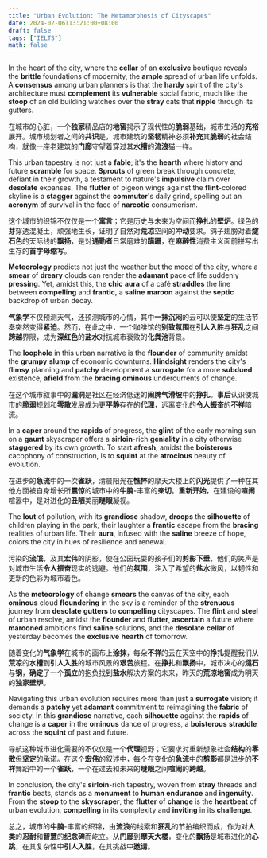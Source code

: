 ```yaml
---
title: "Urban Evolution: The Metamorphosis of Cityscapes"
date: 2024-02-06T13:21:00+08:00
draft: false
tags: ["IELTS"]
math: false
---
```


In the heart of the city, where the **cellar** of an **exclusive** boutique reveals the **brittle** foundations of modernity, the **ample** spread of urban life unfolds. A **consensus** among urban planners is that the **hardy** spirit of the city's architecture must **complement** its **vulnerable** social fabric, much like the **stoop** of an old building watches over the **stray** cats that **ripple** through its gutters.

在城市的心脏，一个**独家**精品店的**地窖**揭示了现代性的**脆弱**基础，城市生活的**充裕**展开。城市规划者之间的**共识**是，城市建筑的**坚韧**精神必须**补充**其**脆弱**的社会结构，就像一座老建筑的**门廊**守望着穿过其**水槽**的**流浪**猫一样。

This urban tapestry is not just a **fable**; it's the **hearth** where history and future **scramble** for space. **Sprouts** of green break through concrete, defiant in their growth, a testament to nature's **impulsive** claim over **desolate** expanses. The **flutter** of pigeon wings against the **flint**-colored skyline is a **stagger** against the **commuter**'s daily grind, spelling out an **acronym** of survival in the face of **narcotic** consumerism.

这个城市的织锦不仅仅是一个**寓言**；它是历史与未来为空间而**挣扎**的**壁炉**。绿色的**芽**穿透混凝土，顽强地生长，证明了自然对**荒凉**空间的**冲动**要求。鸽子翅膀对着**燧石色**的天际线的**飘扬**，是对**通勤者**日常磨难的**蹒跚**，在**麻醉性**消费主义面前拼写出生存的**首字母缩写**。

**Meteorology** predicts not just the weather but the mood of the city, where a **smear** of **dreary** clouds can render the **adamant** pace of life suddenly **pressing**. Yet, amidst this, the **chic** **aura** of a café **straddles** the line between **compelling** and **frantic**, a **saline** **maroon** against the **septic** backdrop of urban decay.

**气象学**不仅预测天气，还预测城市的心情，其中**一抹沉闷**的云可以使**坚定**的生活节奏突然变得**紧迫**。然而，在此之中，一个咖啡馆的**别致氛围**在**引人入胜**与**狂乱**之间**跨越**界限，成为**深红色**的**盐水**对抗城市衰败的**化粪池**背景。

The **loophole** in this urban narrative is the **flounder** of community amidst the **grumpy** **slump** of economic downturns. **Hindsight** renders the city's **flimsy** planning and **patchy** development a **surrogate** for a more **subdued** existence, **afield** from the **bracing** **ominous** undercurrents of change.

在这个城市叙事中的**漏洞**是社区在经济低迷的**闹脾气滑坡**中的**挣扎**。**事后**认识使城市的**脆弱**规划和**零散**发展成为更**平静**存在的**代理**，远离变化的**令人振奋**的**不祥**暗流。

In a **caper** around the **rapids** of progress, the **glint** of the early morning sun on a **gaunt** skyscraper offers a **sirloin**-rich **geniality** in a city otherwise **staggered** by its own growth. To start **afresh**, amidst the **boisterous** cacophony of construction, is to **squint** at the **atrocious** beauty of evolution.

在进步的**急流**中的一次**雀跃**，清晨阳光在**憔悴**的摩天大楼上的**闪光**提供了一种在其他方面被自身增长所**震惊**的城市中的**牛腩**-丰富的**亲切**。**重新开始**，在建设的**喧闹**喧嚣中，是对进化的**丑陋**美丽**瞇眼**凝视。

The **lout** of pollution, with its **grandiose** shadow, **droops** the **silhouette** of children playing in the park, their laughter a **frantic** escape from the **bracing** realities of urban life. Their **aura**, infused with the **saline** breeze of hope, colors the city in hues of resilience and renewal.

污染的**流氓**，及其**宏伟**的阴影，使在公园玩耍的孩子们的**剪影下垂**，他们的笑声是对城市生活**令人振奋**现实的逃避。他们的**氛围**，注入了希望的**盐水**微风，以韧性和更新的色彩为城市着色。

As the **meteorology** of change **smears** the canvas of the city, each **ominous** cloud **floundering** in the sky is a reminder of the **strenuous** journey from **desolate** **gutters** to **compelling** cityscapes. The **flint** and **steel** of urban resolve, amidst the **flounder** and **flutter**, **ascertain** a future where **marooned** ambitions find **saline** solutions, and the **desolate** **cellar** of yesterday becomes the **exclusive** **hearth** of tomorrow.

随着变化的**气象学**在城市的画布上**涂抹**，每朵**不祥**的云在天空中的**挣扎**提醒我们从**荒凉**的**水槽**到**引人入胜**的城市风景的**艰苦**旅程。在**挣扎**和**飘扬**中，城市决心的**燧石**与**钢**，**确定**了一个**孤立**的抱负找到**盐水**解决方案的未来，昨天的**荒凉地窖**成为明天的**独家壁炉**。

Navigating this urban evolution requires more than just a **surrogate** vision; it demands a **patchy** yet **adamant** commitment to reimagining the **fabric** of society. In this **grandiose** narrative, each **silhouette** against the **rapids** of change is a **caper** in the **ominous** dance of progress, a **boisterous** **straddle** across the **squint** of past and future.

导航这种城市进化需要的不仅仅是一个**代理**视野；它要求对重新想象社会**结构**的**零散**但**坚定**的承诺。在这个**宏伟**的叙述中，每个在变化的**急流**中的**剪影**都是进步的**不祥**舞蹈中的一个**雀跃**，一个在过去和未来的**瞇眼**之间**喧闹**的**跨越**。

In conclusion, the city's **sirloin**-rich tapestry, woven from **stray** threads and **frantic** beats, stands as a **monument** to **human** **endurance** and **ingenuity**. From the **stoop** to the **skyscraper**, the **flutter** of **change** is the **heartbeat** of urban evolution, **compelling** in its complexity and **inviting** in its **challenge**.

总之，城市的**牛腩**-丰富的织锦，由**流浪**的线索和**狂乱**的节拍编织而成，作为对**人类**的**忍耐**和**智慧**的**纪念碑**而屹立。从**门廊**到**摩天大楼**，变化的**飘扬**是城市进化的**心跳**，在其复杂性中**引人入胜**，在其挑战中**邀请**。
